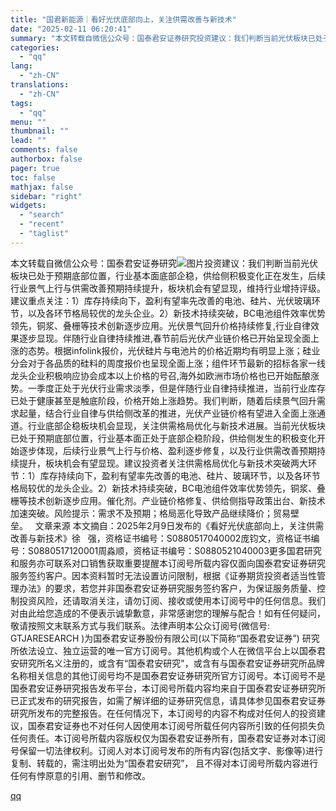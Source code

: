 ```yaml
---
title: "国君新能源｜看好光伏底部向上，关注供需改善与新技术"
date: "2025-02-11 06:20:41"
summary: "本文转载自微信公众号：国泰君安证券研究投资建议：我们判断当前光伏板块已处于预期底部位置，行业基本面底..."
categories:
  - "qq"
lang:
  - "zh-CN"
translations:
  - "zh-CN"
tags:
  - "qq"
menu: ""
thumbnail: ""
lead: ""
comments: false
authorbox: false
pager: true
toc: false
mathjax: false
sidebar: "right"
widgets:
  - "search"
  - "recent"
  - "taglist"
---
```


本文转载自微信公众号：国泰君安证券研究![图片](https://inews.gtimg.com/om_bt/OV0UPqQl9j-TgJNQ3TietvnvqpOaAaJpmCN47d-9H3vMQAA/641)投资建议：我们判断当前光伏板块已处于预期底部位置，行业基本面底部企稳，供给侧积极变化正在发生，后续行业景气上行与供需改善预期持续提升，板块机会有望显现，维持行业增持评级。建议重点关注：1）库存持续向下，盈利有望率先改善的电池、硅片、光伏玻璃环节，以及各环节格局较优的龙头企业。2）新技术持续突破，BC电池组件效率优势领先，铜浆、叠栅等技术创新逐步应用。光伏景气回升价格持续修复,行业自律效果逐步显现。伴随行业自律持续推进,春节前后光伏产业链价格已开始呈现全面上涨的态势。根据infolink报价，光伏硅片与电池片的价格近期均有明显上涨；硅业分会对于各品质的硅料的周度报价也呈现全面上涨；组件环节最新的招标各家一线龙头企业积极响应协会成本以上价格的号召,海外如欧洲市场价格也已开始酝酿涨势。一季度正处于光伏行业需求淡季，但是伴随行业自律持续推进，当前行业库存已处于健康甚至是触底阶段，价格开始上涨趋势。我们判断，随着后续景气回升需求起量，结合行业自律与供给侧改革的推进，光伏产业链价格有望进入全面上涨通道。行业底部企稳板块机会显现，关注供需格局优化与新技术进展。当前光伏板块已处于预期底部位置，行业基本面正处于底部企稳阶段，供给侧发生的积极变化开始逐步体现，后续行业景气上行与价格、盈利逐步修复，以及行业供需改善预期持续提升，板块机会有望显现。建议投资者关注供需格局优化与新技术突破两大环节：1）库存持续向下，盈利有望率先改善的电池、硅片、玻璃环节，以及各环节格局较优的龙头企业。2）新技术持续突破，BC电池组件效率优势领先，铜浆、叠栅等技术创新逐步应用。催化剂。产业链价格修复、供给侧指导政策出台、新技术加速突破。风险提示：需求不及预期；格局恶化导致产品继续降价；贸易壁垒。   文章来源 本文摘自：2025年2月9日发布的《看好光伏底部向上，关注供需改善与新技术》徐   强，资格证书编号：S0880517040002庞钧文，资格证书编号：S0880517120001周淼顺，资格证书编号：S0880521040003更多国君研究和服务亦可联系对口销售获取重要提醒本订阅号所载内容仅面向国泰君安证券研究服务签约客户。因本资料暂时无法设置访问限制，根据《证券期货投资者适当性管理办法》的要求，若您并非国泰君安证券研究服务签约客户，为保证服务质量、控制投资风险，还请取消关注，请勿订阅、接收或使用本订阅号中的任何信息。我们对由此给您造成的不便表示诚挚歉意，非常感谢您的理解与配合！如有任何疑问，敬请按照文末联系方式与我们联系。法律声明本公众订阅号(微信号: GTJARESEARCH )为国泰君安证券股份有限公司(以下简称“国泰君安证券”) 研究所依法设立、独立运营的唯一官方订阅号。其他机构或个人在微信平台上以国泰君安研究所名义注册的，或含有“国泰君安研究"，或含有与国泰君安证券研究所品牌名称相关信息的其他订阅号均不是国泰君安证券研究所官方订阅号。本订阅号不是国泰君安证券研究报告发布平台，本订阅号所载内容均来自于国泰君安证券研究所已正式发布的研究报告，如需了解详细的证券研究信息，请具体参见国泰君安证券研究所发布的完整报告。在任何情况下，本订阅号的内容不构成对任何人的投资建议，国泰君安证券也不对任何人因使用本订阅号所载任何内容所引致的任何损失负任何责任。本订阅号所载内容版权仅为国泰君安证券所有，国泰君安证券对本订阅号保留一切法律权利。订阅人对本订阅号发布的所有内容(包括文字、影像等)进行复制、转载的，需注明出处为“国泰君安研究”， 且不得对本订阅号所载内容进行任何有悖原意的引用、删节和修改。

[qq](https://new.qq.com/rain/a/20250211A010BW00)
